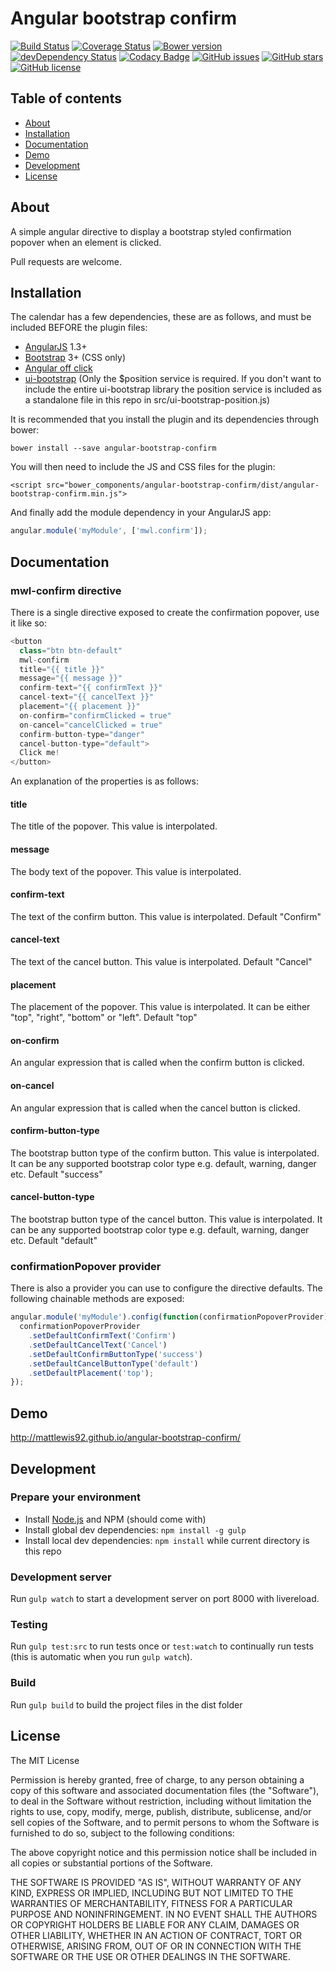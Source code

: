 # Angular bootstrap confirm
[![Build Status](https://travis-ci.org/mattlewis92/angular-bootstrap-confirm.svg?branch=master)](https://travis-ci.org/mattlewis92/angular-bootstrap-confirm)
[![Coverage Status](https://coveralls.io/repos/mattlewis92/angular-bootstrap-confirm/badge.svg)](https://coveralls.io/r/mattlewis92/angular-bootstrap-confirm)
[![Bower version](https://badge.fury.io/bo/angular-bootstrap-confirm.svg)](http://badge.fury.io/bo/angular-bootstrap-confirm)
[![devDependency Status](https://david-dm.org/mattlewis92/angular-bootstrap-confirm/dev-status.svg)](https://david-dm.org/mattlewis92/angular-bootstrap-confirm#info=devDependencies)
[![Codacy Badge](https://www.codacy.com/project/badge/f00fe7fdcfa04a38a31750bec12e142d)](https://www.codacy.com/app/matt-lewis-private/angular-bootstrap-confirm)
[![GitHub issues](https://img.shields.io/github/issues/mattlewis92/angular-bootstrap-confirm.svg)](https://github.com/mattlewis92/angular-bootstrap-confirm/issues)
[![GitHub stars](https://img.shields.io/github/stars/mattlewis92/angular-bootstrap-confirm.svg)](https://github.com/mattlewis92/angular-bootstrap-confirm/stargazers)
[![GitHub license](https://img.shields.io/badge/license-MIT-blue.svg)](https://raw.githubusercontent.com/mattlewis92/angular-bootstrap-confirm/master/LICENSE)

## Table of contents

- [About](#about)
- [Installation](#installation)
- [Documentation](#documentation)
- [Demo](#demo)
- [Development](#development)
- [License](#licence)

## About

A simple angular directive to display a bootstrap styled confirmation popover when an element is clicked.

Pull requests are welcome.

## Installation

The calendar has a few dependencies, these are as follows, and must be included BEFORE the plugin files:

* [AngularJS](https://angularjs.org/) 1.3+
* [Bootstrap](http://getbootstrap.com/) 3+ (CSS only)
* [Angular off click](https://github.com/TheSharpieOne/angular-off-click)
* [ui-bootstrap](http://angular-ui.github.io/bootstrap/) (Only the $position service is required. If you don't want to include the entire ui-bootstrap library the position service is included as a standalone file in this repo in src/ui-bootstrap-position.js)

It is recommended that you install the plugin and its dependencies through bower:

```
bower install --save angular-bootstrap-confirm
```

You will then need to include the JS and CSS files for the plugin:

```
<script src="bower_components/angular-bootstrap-confirm/dist/angular-bootstrap-confirm.min.js">
```

And finally add the module dependency in your AngularJS app:

```javascript
angular.module('myModule', ['mwl.confirm']);
```

## Documentation

### mwl-confirm directive

There is a single directive exposed to create the confirmation popover, use it like so:
```javascript
<button
  class="btn btn-default"
  mwl-confirm
  title="{{ title }}"
  message="{{ message }}"
  confirm-text="{{ confirmText }}"
  cancel-text="{{ cancelText }}"
  placement="{{ placement }}"
  on-confirm="confirmClicked = true"
  on-cancel="cancelClicked = true"
  confirm-button-type="danger"
  cancel-button-type="default">
  Click me!
</button>
```

An explanation of the properties is as follows:

#### title
The title of the popover. This value is interpolated.

#### message
The body text of the popover. This value is interpolated.

#### confirm-text
The text of the confirm button. This value is interpolated. Default "Confirm"

#### cancel-text
The text of the cancel button. This value is interpolated. Default "Cancel"

#### placement
The placement of the popover. This value is interpolated. It can be either "top", "right", "bottom" or "left". Default "top"

#### on-confirm
An angular expression that is called when the confirm button is clicked.

#### on-cancel
An angular expression that is called when the cancel button is clicked.

#### confirm-button-type
The bootstrap button type of the confirm button. This value is interpolated. It can be any supported bootstrap color type e.g. default, warning, danger etc. Default "success"

#### cancel-button-type
The bootstrap button type of the cancel button. This value is interpolated. It can be any supported bootstrap color type e.g. default, warning, danger etc. Default "default"

### confirmationPopover provider
There is also a provider you can use to configure the directive defaults. The following chainable methods are exposed:
```javascript
angular.module('myModule').config(function(confirmationPopoverProvider) {
  confirmationPopoverProvider
    .setDefaultConfirmText('Confirm')
    .setDefaultCancelText('Cancel')
    .setDefaultConfirmButtonType('success')
    .setDefaultCancelButtonType('default')
    .setDefaultPlacement('top');
});
```

## Demo

http://mattlewis92.github.io/angular-bootstrap-confirm/

## Development

### Prepare your environment
* Install [Node.js](http://nodejs.org/) and NPM (should come with)
* Install global dev dependencies: `npm install -g gulp`
* Install local dev dependencies: `npm install` while current directory is this repo

### Development server
Run `gulp watch` to start a development server on port 8000 with livereload. 

### Testing
Run `gulp test:src` to run tests once or `test:watch` to continually run tests (this is automatic when you run `gulp watch`). 

### Build
Run `gulp build` to build the project files in the dist folder

## License

The MIT License

Permission is hereby granted, free of charge, to any person obtaining a copy
of this software and associated documentation files (the "Software"), to deal
in the Software without restriction, including without limitation the rights
to use, copy, modify, merge, publish, distribute, sublicense, and/or sell
copies of the Software, and to permit persons to whom the Software is
furnished to do so, subject to the following conditions:

The above copyright notice and this permission notice shall be included in
all copies or substantial portions of the Software.

THE SOFTWARE IS PROVIDED "AS IS", WITHOUT WARRANTY OF ANY KIND, EXPRESS OR
IMPLIED, INCLUDING BUT NOT LIMITED TO THE WARRANTIES OF MERCHANTABILITY,
FITNESS FOR A PARTICULAR PURPOSE AND NONINFRINGEMENT. IN NO EVENT SHALL THE
AUTHORS OR COPYRIGHT HOLDERS BE LIABLE FOR ANY CLAIM, DAMAGES OR OTHER
LIABILITY, WHETHER IN AN ACTION OF CONTRACT, TORT OR OTHERWISE, ARISING FROM,
OUT OF OR IN CONNECTION WITH THE SOFTWARE OR THE USE OR OTHER DEALINGS IN
THE SOFTWARE.
